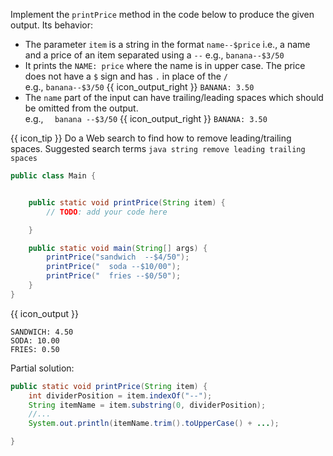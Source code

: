 <panel type="dark" header="###  <small><small>{{ icon_important }} [Key Exercise] `printPrice` method</small></small>" expanded >
<question>

Implement the `printPrice` method in the code below to produce the given output. Its behavior:
* The parameter `item` is a string in the format `name--$price` i.e., a name and a price of an item separated using a `--` e.g., `banana--$3/50`
* It prints the `NAME: price` where the name is in upper case. The price does not have a `$` sign and has `.` in place of the `/`<br>
  e.g., `banana--$3/50` {{ icon_output_right }} `BANANA: 3.50`
* The `name` part of the input can have trailing/leading spaces which should be omitted from the output.<br>
  e.g., `  banana --$3/50` {{ icon_output_right }} `BANANA: 3.50`

{{ icon_tip }} Do a Web search to find how to remove leading/trailing spaces. Suggested search terms `java string remove leading trailing spaces`

```java
public class Main {


    public static void printPrice(String item) {
        // TODO: add your code here

    }

    public static void main(String[] args) {
        printPrice("sandwich  --$4/50");
        printPrice("  soda --$10/00");
        printPrice("  fries --$0/50");
    }
}
```
{{ icon_output }}
```
SANDWICH: 4.50
SODA: 10.00
FRIES: 0.50
```

<div slot="hint">

Partial solution:
```java
public static void printPrice(String item) {
    int dividerPosition = item.indexOf("--");
    String itemName = item.substring(0, dividerPosition);
    //...
    System.out.println(itemName.trim().toUpperCase() + ...);

}
```

</div>
</question>
</panel>
